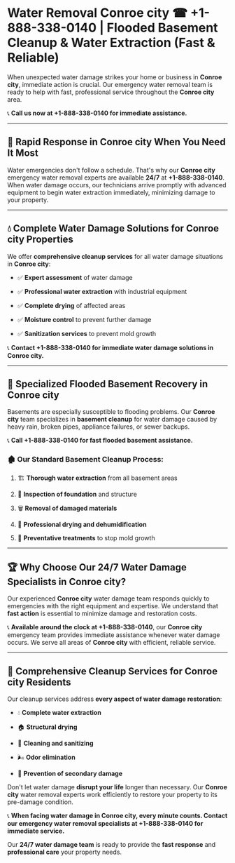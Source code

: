 # Water Removal Conroe city ☎ +1-888-338-0140 | Flooded Basement Cleanup & Water Extraction (Fast & Reliable)

When unexpected water damage strikes your home or business in **Conroe city**, immediate action is crucial. Our emergency water removal team is ready to help with fast, professional service throughout the **Conroe city** area. 

📞 **Call us now at +1-888-338-0140 for immediate assistance.**
---
## 🚀 Rapid Response in Conroe city When You Need It Most
Water emergencies don't follow a schedule. That's why our **Conroe city** emergency water removal experts are available **24/7** at **+1-888-338-0140**. When water damage occurs, our technicians arrive promptly with advanced equipment to begin water extraction immediately, minimizing damage to your property.
---
## 💧 Complete Water Damage Solutions for Conroe city Properties
We offer **comprehensive cleanup services** for all water damage situations in **Conroe city**:
- ✅ **Expert assessment** of water damage  
- ✅ **Professional water extraction** with industrial equipment  
- ✅ **Complete drying** of affected areas  
- ✅ **Moisture control** to prevent further damage  
- ✅ **Sanitization services** to prevent mold growth  
📞 **Contact +1-888-338-0140 for immediate water damage solutions in Conroe city.**
---
## 🌊 Specialized Flooded Basement Recovery in Conroe city
Basements are especially susceptible to flooding problems. Our **Conroe city** team specializes in **basement cleanup** for water damage caused by heavy rain, broken pipes, appliance failures, or sewer backups. 
📞 **Call +1-888-338-0140 for fast flooded basement assistance.**
### 🏚️ Our Standard Basement Cleanup Process:
1. 🏗️ **Thorough water extraction** from all basement areas  
2. 🔎 **Inspection of foundation** and structure  
3. 🗑️ **Removal of damaged materials**  
4. 💨 **Professional drying and dehumidification**  
5. 🚫 **Preventative treatments** to stop mold growth  
---
## 🏆 Why Choose Our 24/7 Water Damage Specialists in Conroe city?
Our experienced **Conroe city** water damage team responds quickly to emergencies with the right equipment and expertise. We understand that **fast action** is essential to minimize damage and restoration costs.
📞 **Available around the clock at +1-888-338-0140**, our **Conroe city** emergency team provides immediate assistance whenever water damage occurs. We serve all areas of **Conroe city** with efficient, reliable service.
---
## 🧹 Comprehensive Cleanup Services for Conroe city Residents
Our cleanup services address **every aspect of water damage restoration**:
- 💧 **Complete water extraction**  
- 🏠 **Structural drying**  
- 🧼 **Cleaning and sanitizing**  
- 🌬️ **Odor elimination**  
- 🚫 **Prevention of secondary damage**  
Don't let water damage **disrupt your life** longer than necessary. Our **Conroe city** water removal experts work efficiently to restore your property to its pre-damage condition.
📞 **When facing water damage in Conroe city, every minute counts. Contact our emergency water removal specialists at +1-888-338-0140 for immediate service.**
Our **24/7 water damage team** is ready to provide the **fast response** and **professional care** your property needs.
